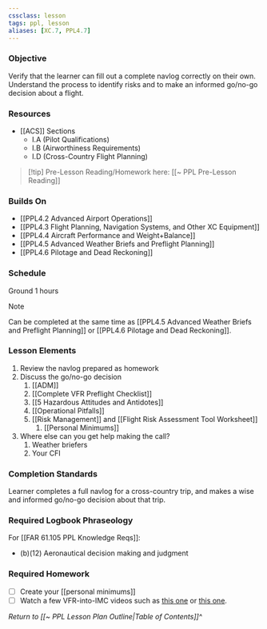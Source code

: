 ```yaml
---
cssclass: lesson
tags: ppl, lesson
aliases: [XC.7, PPL4.7]
---
```

### Objective
Verify that the learner can fill out a complete navlog correctly on their own.  Understand the process to identify risks and to make an informed go/no-go decision about a flight.

### Resources
- [[ACS]] Sections
	- I.A (Pilot Qualifications)
	- I.B (Airworthiness Requirements)
	- I.D (Cross-Country Flight Planning)

> [!tip] Pre-Lesson Reading/Homework here: [[~ PPL Pre-Lesson Reading]]

### Builds On
- [[PPL4.2 Advanced Airport Operations]]
- [[PPL4.3 Flight Planning, Navigation Systems, and Other XC Equipment]]
- [[PPL4.4 Aircraft Performance and Weight+Balance]]
- [[PPL4.5 Advanced Weather Briefs and Preflight Planning]]
- [[PPL4.6 Pilotage and Dead Reckoning]]

### Schedule
Ground 1 hours

> [!note] 
> Can be completed at the same time as [[PPL4.5 Advanced Weather Briefs and Preflight Planning]] or [[PPL4.6 Pilotage and Dead Reckoning]].

### Lesson Elements
1. Review the navlog prepared as homework
2. Discuss the go/no-go decision
	1. [[ADM]]
	2. [[Complete VFR Preflight Checklist]]
	3. [[5 Hazardous Attitudes and Antidotes]]
	4. [[Operational Pitfalls]]
	5. [[Risk Management]] and [[Flight Risk Assessment Tool Worksheet]]
		1. [[Personal Minimums]]
4. Where else can you get help making the call?
	1. Weather briefers
	2. Your CFI

### Completion Standards
Learner completes a full navlog for a cross-country trip, and makes a wise and informed go/no-go decision about that trip.

### Required Logbook Phraseology
For [[FAR 61.105 PPL Knowledge Reqs]]:
- (b)(12) Aeronautical decision making and judgment

### Required Homework
- [ ]  Create your [[personal minimums]]
- [ ]  Watch a few VFR-into-IMC videos such as [this one](https://www.youtube.com/watch?v=L6dtOQzHbZU) or [this one](https://www.youtube.com/watch?v=OPM4yBwp7_Q).

*Return to [[~ PPL Lesson Plan Outline|Table of Contents]]^*